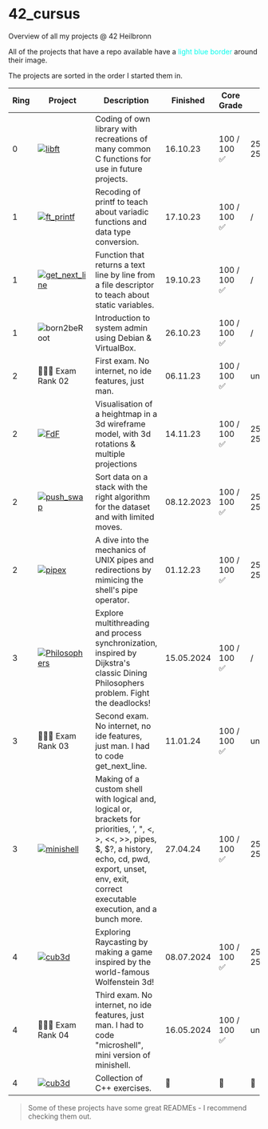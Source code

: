 # 42_cursus
Overview of all my projects @ 42 Heilbronn

All of the projects that have a repo available have a <span style="color: #03fcec;">light blue border</span> around their image.

The projects are sorted in the order I started them in.

|Ring|Project                                                                                                             | Description                                                                                       | Finished | Core Grade | Bonus Grade |
|-|--------------------------------------------------------------------------------------------------------------------|---------------------------------------------------------------------------------------------------|----------|-----| ---- |
|0|[![libft](https://github.com/byaliego/42-project-badges/blob/996feb1d098aa52fc29383d2f666614f4d13fbab/badges/libfte.png)](https://github.com/FreddyMSchubert/42_libft)                       | Coding of own library with recreations of many common C functions for use in future projects.     | 16.10.23 | 100 /<br>100 ✅| 25 /<br> 25 💫|
|1|[![ft_printf](https://github.com/byaliego/42-project-badges/blob/996feb1d098aa52fc29383d2f666614f4d13fbab/badges/ft_printfe.png)](https://github.com/FreddyMSchubert/42_ft_printf)             | Recoding of printf to teach about variadic functions and data type conversion.                    | 17.10.23 | 100 /<br>100 ✅| / |
|1|[![get_next_line](https://github.com/byaliego/42-project-badges/blob/996feb1d098aa52fc29383d2f666614f4d13fbab/badges/get_next_linee.png)](https://github.com/FreddyMSchubert/42_get_next_line) | Function that returns a text line by line from a file descriptor to teach about static variables. | 19.10.23 | 100 /<br>100 ✅| / |
|1|![born2beRoot](https://github.com/byaliego/42-project-badges/blob/996feb1d098aa52fc29383d2f666614f4d13fbab/badges/born2berootn.png)                                                            | Introduction to system admin using Debian & VirtualBox.                                           | 26.10.23 | 100 /<br>100 ✅| / |
|2|👩🏻‍💻 Exam Rank 02                                                                                                                                                                                | First exam. No internet, no ide features, just man.                                               | 06.11.23 | 100 /<br>100 ✅| unavailable |
|2|[![FdF](https://github.com/byaliego/42-project-badges/blob/996feb1d098aa52fc29383d2f666614f4d13fbab/badges/fdfe.png)](https://github.com/FreddyMSchubert/42_FdF)                               | Visualisation of a heightmap in a 3d wireframe model, with 3d rotations & multiple projections    | 14.11.23 | 100 /<br>100 ✅| 25 /<br>25 💫|
|2|[![push_swap](https://github.com/byaliego/42-project-badges/blob/996feb1d098aa52fc29383d2f666614f4d13fbab/badges/push_swape.png)](https://github.com/FreddyMSchubert/42_push_swap)             | Sort data on a stack with the right algorithm for the dataset and with limited moves.             | 08.12.2023| 100 /<br>100 ✅| 25 /<br>25 💫|
|2|[![pipex](https://github.com/byaliego/42-project-badges/blob/main/badges/pipexe.png)](https://github.com/FreddyMSchubert/42_pipex)                                                             | A dive into the mechanics of UNIX pipes and redirections by mimicing the shell's pipe operator.   | 01.12.23 | 100 /<br>100 ✅| 25 /<br> 25💫|
|3|[![Philosophers](https://github.com/ayogun/42-project-badges/blob/main/badges/philosopherse.png)](https://github.com/FreddyMSchubert/42_Philosophers)                                          | Explore multithreading and process synchronization, inspired by Dijkstra's classic Dining Philosophers problem. Fight the deadlocks! | 15.05.2024 | 100 /<br>100 ✅ | / |
|3|👩🏻‍💻 Exam Rank 03                                                                                                                                                                                | Second exam. No internet, no ide features, just man. I had to code get_next_line.                 | 11.01.24 | 100 /<br>100 ✅| unavailable |
|3|[![minishell](https://github.com/ayogun/42-project-badges/blob/main/badges/minishelle.png)](https://github.com/FreddyMSchubert/42_minishell)                                                   | Making of a custom shell with logical and, logical or, brackets for priorities, ’, ", <, >, <<, >>, pipes, $, $?, a history, echo, cd, pwd, export, unset, env, exit, correct executable execution, and a bunch more.| 27.04.24 | 100 /<br>100 ✅ | 25 /<br> 25 💫 |
|4|[![cub3d](https://github.com/ayogun/42-project-badges/blob/main/badges/cub3de.png)](https://github.com/FreddyMSchubert/42_cub3d)             | Exploring Raycasting by making a game inspired by the world-famous Wolfenstein 3d!| 08.07.2024 | 100 /<br>100 ✅ | 25 /<br> 25 💫 |
|4|👩🏻‍💻 Exam Rank 04                                                                                                                                                                                | Third exam. No internet, no ide features, just man. I had to code "microshell", mini version of minishell.                 | 16.05.2024 | 100 /<br>100 ✅ | unavailable |
|4|[![cub3d](https://github.com/ayogun/42-project-badges/blob/main/badges/cppe.png)](https://github.com/FreddyMSchubert/42_cpp)             | Collection of C++ exercises. | 🔁 | 🔁 | 🔁 |


> Some of these projects have some great READMEs - I recommend checking them out.
